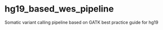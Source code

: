 # hg19_based_wes_pipeline
Somatic variant calling pipeline based on GATK best practice guide for hg19
